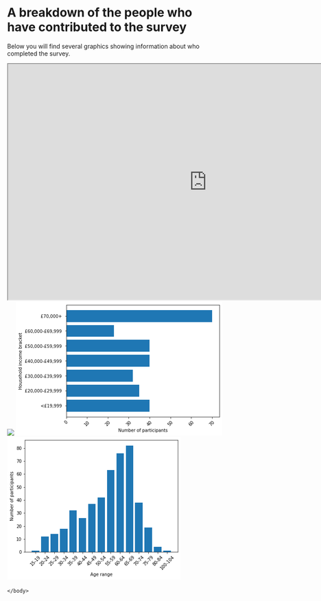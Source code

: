 <html>
<body>

<h1>A breakdown of the people who have contributed to the survey</h1>
<p>Below you will find several graphics showing information about who completed the survey.</p>
<iframe src="https://jen-rasal.github.io/KnittingSurvey/knitting_responses_map.html" width="925" height="550"></iframe>
<img src = "https://user-images.githubusercontent.com/64635046/145694628-40642ece-46d5-4007-8038-691a2cc1c3b9.png">
<img src='population_graphs/knitting_household_income.png'/>
<img src='population_graphs/knitting_age.png'/>
    

    </body>
</html>
